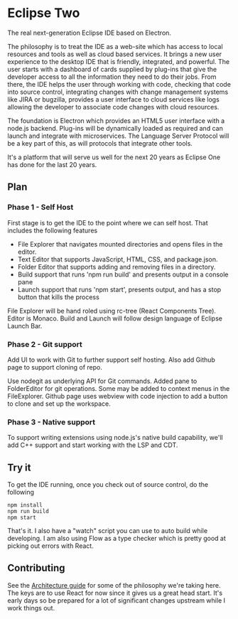 # Eclipse Two

The real next-generation Eclipse IDE based on Electron.

The philosophy is to treat the IDE as a web-site which has access to local resources and tools as well as cloud based services.
It brings a new user experience to the desktop IDE that is friendly, integrated, and powerful.
The user starts with a dashboard of cards supplied by plug-ins that give the developer access to all the information they need to
do their jobs. From there, the IDE helps the user through working with code, checking that code into source control,
integrating changes with change management systems like JIRA or bugzilla, provides a user interface to cloud services like logs
allowing the developer to associate code changes with cloud resources.

The foundation is Electron which provides an HTML5 user interface with a node.js backend. Plug-ins will be dynamically loaded as
required and can launch and integrate with microservices. The Language Server Protocol will be a key part of this, as will protocols
that integrate other tools.

It's a platform that will serve us well for the next 20 years as Eclipse One has done for the last 20 years.

## Plan

### Phase 1 - Self Host

First stage is to get the IDE to the point where we can self host. That includes the following features

- File Explorer that navigates mounted directories and opens files in the editor.
- Text Editor that supports JavaScript, HTML, CSS, and package.json.
- Folder Editor that supports adding and removing files in a directory.
- Build support that runs 'npm run build' and presents output in a console pane
- Launch support that runs 'npm start', presents output, and has a stop button that kills the process

File Explorer will be hand roled using rc-tree (React Components Tree). Editor is Monaco.
Build and Launch will follow design language of Eclipse Launch Bar.

### Phase 2 - Git support

Add UI to work with Git to further support self hosting.
Also add Github page to support cloning of repo.

Use nodegit as underlying API for Git commands. Added pane to FolderEditor for git operations.
Some may be added to context menus in the FileExplorer.
Github page uses webview with code injection to add a button to clone and set up the workspace.

### Phase 3 - Native support

To support writing extensions using node.js's native build capability, we'll add C++ support
and start working with the LSP and CDT.

## Try it

To get the IDE running, once you check out of source control, do the following

```
npm install
npm run build
npm start
```

That's it. I also have a "watch" script you can use to auto build while developing.
I am also using Flow as a type checker which is pretty good at picking out errors with React.

## Contributing

See the [Architecture guide](architecture.md) for some of the philosophy we're taking here.
The keys are to use React for now since it gives us a great head start.
It's early days so be prepared for a lot of significant changes upstream while I work things out.
